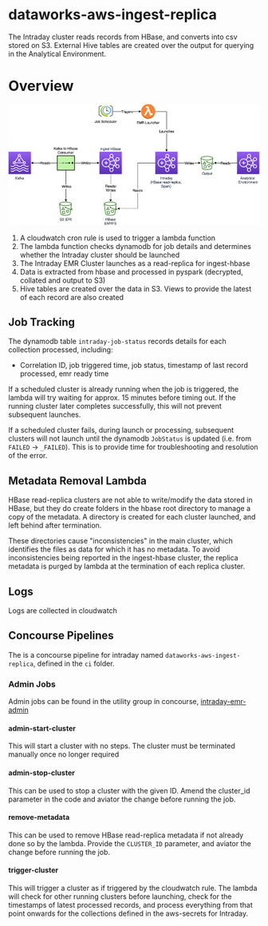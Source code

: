 # dataworks-aws-ingest-replica
The Intraday cluster reads records from HBase, and converts into csv stored on S3.  External Hive tables are created
over the output for querying in the Analytical Environment.

# Overview

![Overview](docs/overview.png)

1. A cloudwatch cron rule is used to trigger a lambda function
1. The lambda function checks dynamodb for job details and determines whether the Intraday cluster should be launched
1. The Intraday EMR Cluster launches as a read-replica for ingest-hbase
1. Data is extracted from hbase and processed in pyspark (decrypted, collated and output to S3)
1. Hive tables are created over the data in S3.  Views to provide the latest of each record are also created

## Job Tracking

The dynamodb table `intraday-job-status` records details for each collection processed, including:
- Correlation ID, job triggered time, job status, timestamp of last record processed, emr ready time

If a scheduled cluster is already running when the job is triggered, the lambda will try waiting for 
approx. 15 minutes before timing out.  If the running cluster later completes successfully, this will not prevent 
subsequent launches.

If a scheduled cluster fails, during launch or processing, subsequent clusters will not launch until the dynamodb
`JobStatus` is updated (i.e. from `FAILED` -> `_FAILED`).  This is to provide time for troubleshooting and resolution
of the error.

## Metadata Removal Lambda
HBase read-replica clusters are not able to write/modify the data stored in HBase, but they do create folders in the
hbase root directory to manage a copy of the metadata.  A directory is created for each cluster launched, and left
behind after termination.

These directories cause "inconsistencies" in the main cluster, which identifies the files as data for which it has no
metadata.  To avoid inconsistencies being reported in the ingest-hbase cluster, the replica metadata is purged by lambda
at the termination of each replica cluster.

## Logs
Logs are collected in cloudwatch 

## Concourse Pipelines
The is a concourse pipeline for intraday named `dataworks-aws-ingest-replica`, defined in the `ci` folder.

### Admin Jobs
Admin jobs can be found in the utility group in concourse,
[intraday-emr-admin](https://ci.dataworks.dwp.gov.uk/teams/utility/pipelines/intraday-emr-admin)

#### admin-start-cluster
This will start a cluster with no steps.  The cluster must be terminated manually once no longer required

#### admin-stop-cluster
This can be used to stop a cluster with the given ID.  Amend the cluster_id parameter in the code and aviator the
change before running the job.

[comment]: <> (todo: actually amend job)

#### remove-metadata
This can be used to remove HBase read-replica metadata if not already done so by the lambda.  Provide the `CLUSTER_ID`
parameter, and aviator the change before running the job.

#### trigger-cluster
This will trigger a cluster as if triggered by the cloudwatch rule.  The lambda will check for other running clusters
before launching, check for the timestamps of latest processed records, and process everything from that point onwards
for the collections defined in the aws-secrets for Intraday.

